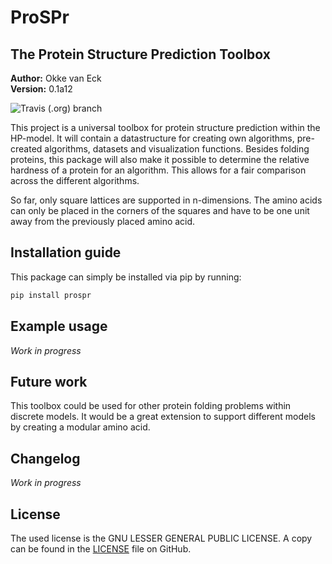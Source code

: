 # ProSPr
## The Protein Structure Prediction Toolbox
**Author:** Okke van Eck  
**Version:** 0.1a12

![Travis (.org) branch](https://img.shields.io/travis/okkevaneck/prospr/master)

This project is a universal toolbox for protein structure prediction within the HP-model.
It will contain a datastructure for creating own algorithms, pre-created algorithms, datasets and visualization functions.
Besides folding proteins, this package will also make it possible to determine the relative hardness of a protein for an algorithm.
This allows for a fair comparison across the different algorithms.

So far, only square lattices are supported in n-dimensions.
The amino acids can only be placed in the corners of the squares and have to be one unit away from the previously placed amino acid.

## Installation guide
This package can simply be installed via pip by running:
```bash
pip install prospr
```

## Example usage
*Work in progress*

## Future work
This toolbox could be used for other protein folding problems within discrete models.
It would be a great extension to support different models by creating a modular amino acid. 

## Changelog
*Work in progress*

## License
The used license is the GNU LESSER GENERAL PUBLIC LICENSE.
A copy can be found in the [LICENSE](LICENSE) file on GitHub.
